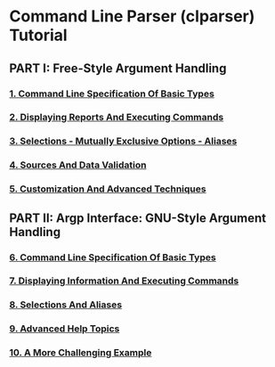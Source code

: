 # Command Line Parser (clparser) Tutorial

## PART I: Free-Style Argument Handling

### [1. Command Line Specification Of Basic Types](tutorial-1.html)
### [2. Displaying Reports And Executing Commands](tutorial-2.html)
### [3. Selections - Mutually Exclusive Options - Aliases](tutorial-3.html)
### [4. Sources And Data Validation](tutorial-4.html)
### [5. Customization And Advanced Techniques](tutorial-5.html)

## PART II: Argp Interface: GNU-Style Argument Handling 

### [6. Command Line Specification Of Basic Types](tutorial-6.html)
### [7. Displaying Information And Executing Commands](tutorial-7.html)
### [8. Selections And Aliases](tutorial-8.html)
### [9. Advanced Help Topics](tutorial-9.html)
### [10. A More Challenging Example](tutorial-10.html)
